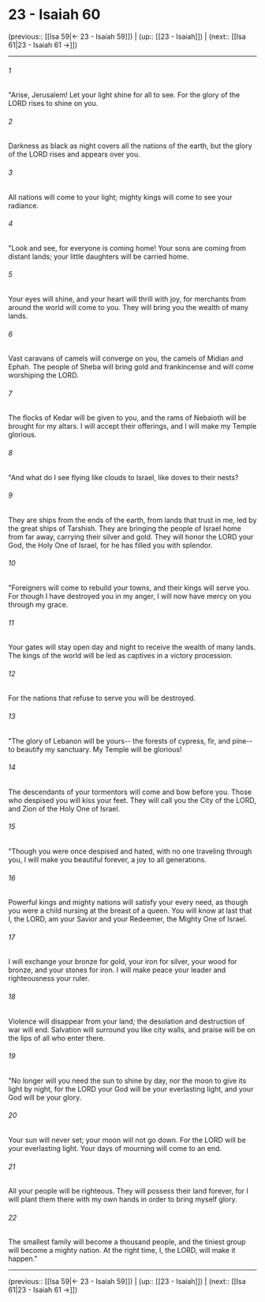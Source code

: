 # 23 - Isaiah 60

(previous:: [[Isa 59|← 23 - Isaiah 59]]) | (up:: [[23 - Isaiah]]) | (next:: [[Isa 61|23 - Isaiah 61 →]])

***


###### 1 
"Arise, Jerusalem! Let your light shine for all to see. For the glory of the LORD rises to shine on you. 

###### 2 
Darkness as black as night covers all the nations of the earth, but the glory of the LORD rises and appears over you. 

###### 3 
All nations will come to your light; mighty kings will come to see your radiance. 

###### 4 
"Look and see, for everyone is coming home! Your sons are coming from distant lands; your little daughters will be carried home. 

###### 5 
Your eyes will shine, and your heart will thrill with joy, for merchants from around the world will come to you. They will bring you the wealth of many lands. 

###### 6 
Vast caravans of camels will converge on you, the camels of Midian and Ephah. The people of Sheba will bring gold and frankincense and will come worshiping the LORD. 

###### 7 
The flocks of Kedar will be given to you, and the rams of Nebaioth will be brought for my altars. I will accept their offerings, and I will make my Temple glorious. 

###### 8 
"And what do I see flying like clouds to Israel, like doves to their nests? 

###### 9 
They are ships from the ends of the earth, from lands that trust in me, led by the great ships of Tarshish. They are bringing the people of Israel home from far away, carrying their silver and gold. They will honor the LORD your God, the Holy One of Israel, for he has filled you with splendor. 

###### 10 
"Foreigners will come to rebuild your towns, and their kings will serve you. For though I have destroyed you in my anger, I will now have mercy on you through my grace. 

###### 11 
Your gates will stay open day and night to receive the wealth of many lands. The kings of the world will be led as captives in a victory procession. 

###### 12 
For the nations that refuse to serve you will be destroyed. 

###### 13 
"The glory of Lebanon will be yours-- the forests of cypress, fir, and pine-- to beautify my sanctuary. My Temple will be glorious! 

###### 14 
The descendants of your tormentors will come and bow before you. Those who despised you will kiss your feet. They will call you the City of the LORD, and Zion of the Holy One of Israel. 

###### 15 
"Though you were once despised and hated, with no one traveling through you, I will make you beautiful forever, a joy to all generations. 

###### 16 
Powerful kings and mighty nations will satisfy your every need, as though you were a child nursing at the breast of a queen. You will know at last that I, the LORD, am your Savior and your Redeemer, the Mighty One of Israel. 

###### 17 
I will exchange your bronze for gold, your iron for silver, your wood for bronze, and your stones for iron. I will make peace your leader and righteousness your ruler. 

###### 18 
Violence will disappear from your land; the desolation and destruction of war will end. Salvation will surround you like city walls, and praise will be on the lips of all who enter there. 

###### 19 
"No longer will you need the sun to shine by day, nor the moon to give its light by night, for the LORD your God will be your everlasting light, and your God will be your glory. 

###### 20 
Your sun will never set; your moon will not go down. For the LORD will be your everlasting light. Your days of mourning will come to an end. 

###### 21 
All your people will be righteous. They will possess their land forever, for I will plant them there with my own hands in order to bring myself glory. 

###### 22 
The smallest family will become a thousand people, and the tiniest group will become a mighty nation. At the right time, I, the LORD, will make it happen."

***

(previous:: [[Isa 59|← 23 - Isaiah 59]]) | (up:: [[23 - Isaiah]]) | (next:: [[Isa 61|23 - Isaiah 61 →]])
